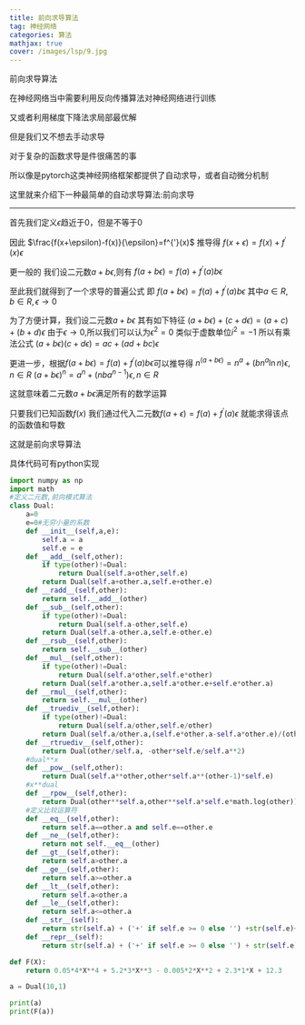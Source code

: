 ```yaml
---
title: 前向求导算法
tag: 神经网络
categories: 算法
mathjax: true
cover: /images/lsp/9.jpg
---
```


前向求导算法
<!--more-->


在神经网络当中需要利用反向传播算法对神经网络进行训练

又或者利用梯度下降法求局部最优解

但是我们又不想去手动求导

对于复杂的函数求导是件很痛苦的事

所以像是pytorch这类神经网络框架都提供了自动求导，或者自动微分机制

这里就来介绍下一种最简单的自动求导算法:前向求导

-------

首先我们定义$\epsilon$趋近于0，但是不等于0

因此
$\frac{f(x+\epsilon)-f(x)}{\epsilon}=f^{'}(x)$
推导得
$f(x+\epsilon) = f(x) + f^{'}(x)\epsilon$

更一般的
我们设二元数$a+b\epsilon$,则有
$f(a+b\epsilon) = f(a) + f^{'}(a)b\epsilon$

至此我们就得到了一个求导的普遍公式
即
$f(a+b\epsilon) = f(a) + f^{'}(a)b\epsilon$
其中$a\in R,b\in R,\epsilon\to0$

为了方便计算，我们设二元数$a+b\epsilon$
其有如下特征
$(a+b\epsilon)+(c+d\epsilon)=(a+c)+(b+d)\epsilon$
由于$\epsilon\to0$,所以我们可以认为$\epsilon^2=0$
类似于虚数单位$i^2=-1$
所以有乘法公式
$(a+b\epsilon)(c+d\epsilon)=ac+(ad+bc)\epsilon$

更进一步，根据$f(a+b\epsilon) = f(a) + f^{'}(a)b\epsilon$可以推导得
$n^{(a+b\epsilon)} = n^a+(bn^a\ln{n})\epsilon,n\in R$
$(a+b\epsilon)^n = a^n + (nba^{n-1})\epsilon,n\in R$

这就意味着二元数$a+b\epsilon$满足所有的数学运算

只要我们已知函数$f(x)$
我们通过代入二元数$f(a+\epsilon)=f(a)+f^{'}(a)\epsilon$
就能求得该点的函数值和导数

这就是前向求导算法

具体代码可有python实现

```python
import numpy as np
import math
#定义二元数,前向模式算法
class Dual:
    a=0
    e=0#无穷小量的系数
    def __init__(self,a,e):
        self.a = a
        self.e = e
    def __add__(self,other):
        if type(other)!=Dual:
            return Dual(self.a+other,self.e)
        return Dual(self.a+other.a,self.e+other.e)
    def __radd__(self,other):
        return self.__add__(other)
    def __sub__(self,other):
        if type(other)!=Dual:
            return Dual(self.a-other,self.e)
        return Dual(self.a-other.a,self.e-other.e)
    def __rsub__(self,other):
        return self.__sub__(other)
    def __mul__(self,other):
        if type(other)!=Dual:
            return Dual(self.a*other,self.e*other)
        return Dual(self.a*other.a,self.a*other.e+self.e*other.a)
    def __rmul__(self,other):
        return self.__mul__(other)
    def __truediv__(self,other):
        if type(other)!=Dual:
            return Dual(self.a/other,self.e/other)
        return Dual(self.a/other.a,(self.e*other.a-self.a*other.e)/(other.a**2))
    def __rtruediv__(self,other):
        return Dual(other/self.a, -other*self.e/self.a**2)
    #dual**x
    def __pow__(self,other):
        return Dual(self.a**other,other*self.a**(other-1)*self.e)
    #x**dual
    def __rpow__(self,other):
        return Dual(other**self.a,other**self.a*self.e*math.log(other))
    #定义比较运算符
    def __eq__(self,other):
        return self.a==other.a and self.e==other.e
    def __ne__(self,other):
        return not self.__eq__(other)
    def __gt__(self,other):
        return self.a>other.a
    def __ge__(self,other):
        return self.a>=other.a
    def __lt__(self,other):
        return self.a<other.a
    def __le__(self,other):
        return self.a<=other.a
    def __str__(self):
        return str(self.a) + ('+' if self.e >= 0 else '') +str(self.e)+'E'
    def __repr__(self):
        return str(self.a) + ('+' if self.e >= 0 else '') + str(self.e)+'E'

def F(X):
    return 0.05*4*X**4 + 5.2*3*X**3 - 0.005*2*X**2 + 2.3*1*X + 12.3

a = Dual(10,1)

print(a)
print(F(a))
```














